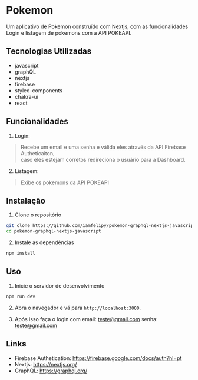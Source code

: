 # Pokemon

Um aplicativo de Pokemon construído com Nextjs, 
com as funcionalidades Login e listagem de pokemons com a API POKEAPI. 

## Tecnologias Utilizadas

- javascript
- graphQL
- nextjs
- firebase
- styled-components
- chakra-ui
- react

## Funcionalidades

1. Login:
> Recebe um email e uma senha e válida eles através da API Firebase Autheticaiton,  
> caso eles estejam corretos redireciona o usuário para a Dashboard.
>

2. Listagem: 
> Exibe os pokemons da API POKEAPI


## Instalação

1. Clone o repositório
```bash
git clone https://github.com/iamfelipy/pokemon-graphql-nextjs-javascript.git
cd pokemon-graphql-nextjs-javascript
```

2. Instale as dependências
```bash
npm install
```

## Uso

1. Inicie o servidor de desenvolvimento
```bash
npm run dev
```

2. Abra o navegador e vá para `http://localhost:3000`.

3. Após isso faça o login com 
email: teste@gmail.com
senha: teste@gmail.com

## Links

- Firebase Authetication: https://firebase.google.com/docs/auth?hl=pt
- Nextjs: https://nextjs.org/
- GraphQL: https://graphql.org/
